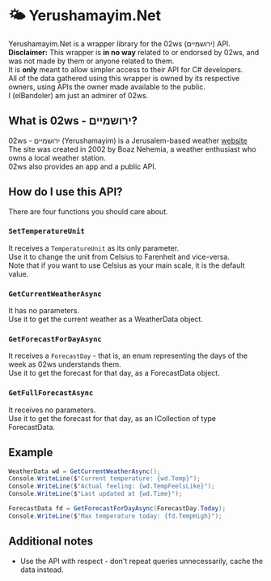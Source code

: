 # 🌤 Yerushamayim.Net
Yerushamayim.Net is a wrapper library for the 02ws (ירושמיים) API.<br>
**Disclaimer:** This wrapper is **in no way** related to or endorsed by 02ws, and was not made by them or anyone related to them.<br>
It is **only** meant to allow simpler access to their API for C# developers.<br>
All of the data gathered using this wrapper is owned by its respective owners, using APIs the owner made available to the public.<br>
I (elBandoler) am just an admirer of 02ws.

## What is 02ws - ירושמיים?
02ws - ירושמיים (Yerushamayim) is a Jerusalem-based weather <a href="https://02ws.co.il">website</a><br>
The site was created in 2002 by Boaz Nehemia, a weather enthusiast who owns a local weather station.<br>
02ws also provides an app and a public API.

## How do I use this API?
There are four functions you should care about. <br>
### `SetTemperatureUnit`<br>
It receives a `TemperatureUnit` as its only parameter.<br>
Use it to change the unit from Celsius to Farenheit and vice-versa.<br>
Note that if you want to use Celsius as your main scale, it is the default value.

### `GetCurrentWeatherAsync`
It has no parameters.<br>
Use it to get the current weather as a WeatherData object.

### `GetForecastForDayAsync`
It receives a `ForecastDay` - that is, an enum representing the days of the week as 02ws understands them.<br>
Use it to get the forecast for that day, as a ForecastData object.

### `GetFullForecastAsync`
It receives no parameters.<br>
Use it to get the forecast for that day, as an ICollection of type ForecastData.

## Example

```cs
WeatherData wd = GetCurrentWeatherAsync();
Console.WriteLine($"Current temperature: {wd.Temp}");
Console.WriteLine($"Actual feeling: {wd.TempFeelsLike}");
Console.WriteLine($"Last updated at {wd.Time}");

ForecastData fd = GetForecastForDayAsync(ForecastDay.Today);
Console.WriteLine($"Max temperature today: {fd.TempHigh}");
```

## Additional notes
- Use the API with respect - don't repeat queries unnecessarily, cache the data instead.
